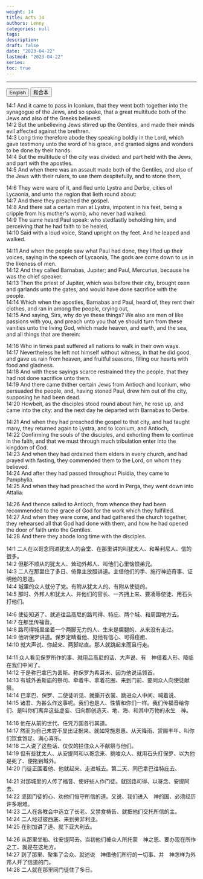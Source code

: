 ```yaml
---
weight: 14
title: Acts 14
authors: Lenny
categories: null
tags: 
description: 
draft: false
date: "2023-04-22"
lastmod: "2023-04-22"
series:
toc: true
---
```



<!--more-->
---

<!-- Tab links -->
<div class="tab">
  <button class="tablinks active" onclick="tablabel(event, 'english')">English</button>
  <button class="tablinks" onclick="tablabel(event, 'chinese')">和合本</button>
  
</div>

<!-- Tab content -->
<div id="english" class="tabcontent" style="display:block">

14:1 And it came to pass in Iconium, that they went both together into the synagogue of the Jews, and so spake, that a great multitude both of the Jews and also of the Greeks believed.  
14:2 But the unbelieving Jews stirred up the Gentiles, and made their minds evil affected against the brethren.  
14:3 Long time therefore abode they speaking boldly in the Lord, which gave testimony unto the word of his grace, and granted signs and wonders to be done by their hands.  
14:4 But the multitude of the city was divided: and part held with the Jews, and part with the apostles.  
14:5 And when there was an assault made both of the Gentiles, and also of the Jews with their rulers, to use them despitefully, and to stone them,  

14:6 They were ware of it, and fled unto Lystra and Derbe, cities of Lycaonia, and unto the region that lieth round about:  
14:7 And there they preached the gospel.  
14:8 And there sat a certain man at Lystra, impotent in his feet, being a cripple from his mother's womb, who never had walked:  
14:9 The same heard Paul speak: who stedfastly beholding him, and perceiving that he had faith to be healed,  
14:10 Said with a loud voice, Stand upright on thy feet. And he leaped and walked.  

14:11 And when the people saw what Paul had done, they lifted up their voices, saying in the speech of Lycaonia, The gods are come down to us in the likeness of men.  
14:12 And they called Barnabas, Jupiter; and Paul, Mercurius, because he was the chief speaker.  
14:13 Then the priest of Jupiter, which was before their city, brought oxen and garlands unto the gates, and would have done sacrifice with the people.  
14:14 Which when the apostles, Barnabas and Paul, heard of, they rent their clothes, and ran in among the people, crying out,  
14:15 And saying, Sirs, why do ye these things? We also are men of like passions with you, and preach unto you that ye should turn from these vanities unto the living God, which made heaven, and earth, and the sea, and all things that are therein:  

14:16 Who in times past suffered all nations to walk in their own ways.  
14:17 Nevertheless he left not himself without witness, in that he did good, and gave us rain from heaven, and fruitful seasons, filling our hearts with food and gladness.  
14:18 And with these sayings scarce restrained they the people, that they had not done sacrifice unto them.  
14:19 And there came thither certain Jews from Antioch and Iconium, who persuaded the people, and, having stoned Paul, drew him out of the city, supposing he had been dead.  
14:20 Howbeit, as the disciples stood round about him, he rose up, and came into the city: and the next day he departed with Barnabas to Derbe.  

14:21 And when they had preached the gospel to that city, and had taught many, they returned again to Lystra, and to Iconium, and Antioch,  
14:22 Confirming the souls of the disciples, and exhorting them to continue in the faith, and that we must through much tribulation enter into the kingdom of God.  
14:23 And when they had ordained them elders in every church, and had prayed with fasting, they commended them to the Lord, on whom they believed.  
14:24 And after they had passed throughout Pisidia, they came to Pamphylia.  
14:25 And when they had preached the word in Perga, they went down into Attalia:  

14:26 And thence sailed to Antioch, from whence they had been recommended to the grace of God for the work which they fulfilled.  
14:27 And when they were come, and had gathered the church together, they rehearsed all that God had done with them, and how he had opened the door of faith unto the Gentiles.  
14:28 And there they abode long time with the disciples.  
</div>

<div id="chinese" class="tabcontent">

14:1 二人在以哥念同进犹太人的会堂、在那里讲的叫犹太人、和希利尼人、信的很多。  
14:2 但那不顺从的犹太人、耸动外邦人、叫他们心里恼恨弟兄。  
14:3 二人在那里住了多日、倚靠主放胆讲道。主借他们的手、施行神迹奇事、证明他的恩道。  
14:4 城里的众人就分了党。有附从犹太人的、有附从使徒的。  
14:5 那时、外邦人和犹太人、并他们的官长、一齐拥上来、要凌辱使徒、用石头打他们。  

14:6 使徒知道了、就逃往吕高尼的路司得、特庇、两个城、和周围地方去。  
14:7 在那里传福音。  
14:8 路司得城里坐着一个两脚无力的人、生来是瘸腿的、从来没有走过。  
14:9 他听保罗讲道。保罗定睛看他、见他有信心、可得痊癒、  
14:10 就大声说、你起来、两脚站直。那人就跳起来而且行走。  

14:11 众人看见保罗所作的事、就用吕高尼的话、大声说、有　神借着人形、降临在我们中间了。  
14:12 于是称巴拿巴为丢斯、称保罗为希耳米、因为他说话领首。  
14:13 有城外丢斯庙的祭司、牵着牛、拿着花圈、来到门前、要同众人向使徒献祭。  
14:14 巴拿巴、保罗、二使徒听见、就撕开衣裳、跳进众人中间、喊着说、  
14:15 诸君、为甚么作这事呢。我们也是人、性情和你们一样。我们传福音给你们、是叫你们离弃这些虚妄、归向那创造天、地、海、和其中万物的永生　神。  

14:16 他在从前的世代、任凭万国各行其道。  
14:17 然而为自己未尝不显出证据来、就如常施恩惠、从天降雨、赏赐丰年、叫你们饮食饱足、满心喜乐。  
14:18 二人说了这些话、仅仅的拦住众人不献祭与他们。  
14:19 但有些犹太人、从安提阿和以哥念来、挑唆众人、就用石头打保罗、以为他是死了、便拖到城外。  
14:20 门徒正围着他、他就起来、走进城去。第二天、同巴拿巴往特庇去、  

14:21 对那城里的人传了福音、使好些人作门徒。就回路司得、以哥念、安提阿去、  
14:22 坚固门徒的心、劝他们恒守所信的道。又说、我们进入　神的国、必须经历许多艰难。  
14:23 二人在各教会中选立了长老、又禁食祷告、就把他们交托所信的主。  
14:24 二人经过彼西底、来到旁非利亚。  
14:25 在别加讲了道、就下亚大利去。  

14:26 从那里坐船、往安提阿去。当初他们被众人所托蒙　神之恩、要办现在所作之工、就是在这地方。  
14:27 到了那里、聚集了会众、就述说　神借他们所行的一切事、并　神怎样为外邦人开了信道的门。  
14:28 二人就在那里同门徒住了多日。  
</div>